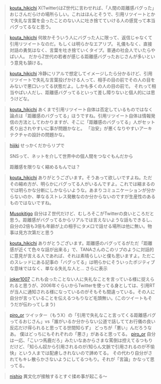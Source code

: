 
> [kouta_hikichi](https://twitter.com/kouta_hikichi/status/1704319635569705433/history) X(Twitter)はZ世代に言わせれば、「人間の距離感バグった」おじさんだらけの場所らしい。これはほんとそうで、引用リツイートとかで失礼な言葉を会ったことのない人に吐き捨てていける人の感覚って本当バグってるなと思う。

> [kouta_hikichi](https://twitter.com/kouta_hikichi/status/1704322408956805469) 何故かそういう人にバグった人に限って、返信じゃなくて引用リツイートなのだ。もしくは明らかなエアリプ。
>  礼儀もなく、直接対話の勇気はなく、言葉を吐き捨ていくタイプ。普通の社会人でいたらやばい人。
>  だからZ世代の若者が感じる距離感バグったおじさんが多いという意見も頷ける。

> [kouta_hikichi](https://twitter.com/kouta_hikichi/status/1704329992782639227) 冷静にリアルで想定してイメージしたら分かるけど、引用リツイートで失礼な言葉投げかける人って、相手の目の前でその人の目をみないで悪口いってる状態だよ。しかも多くの人の目の前で。
>  それって相当やばい人だし、距離感バグってるといって差し障りないと個人的には思うけどな。

> [kouta_hikichi](https://twitter.com/kouta_hikichi/status/1704398767406100984) あくまで引用リツイート自体は否定しているものではなく論点は「距離感のバグってる」ほうですね。引用リツイート自体は情報発信の方法としてわかりますが、そこに「距離感のバグってる」人がセット炙り出されやすいに事が問題かなと。
>  「治安」が悪くなりやすいアーキテクチャの設計の問題かな。

> [hijiki](https://twitter.com/hijiki/status/1704411807765725649) せっかくだからリプで
>
>  SNSって、ネットを介して世界中の個人間をつなぐもんだから
>
>  距離感を限りなく縮めるもんでは？

> [kouta_hikichi](https://twitter.com/kouta_hikichi/status/1704412896778989835) ありがとうございます。そうあって欲しいですよね。ただその縮め方が、明らかにバグってる人がいるんですよ。これでは縮まるのでは明らかな分断にしかならいような。あまりコミュニケーションが分からないのか、単なるストレス発散なのか分からないのですが生産性のあるものではないですね。

> [Musokitigo](https://twitter.com/Musokitigo/status/1704413466986270723) 自分はＺ世代だけど、むしろそこがTwitterの良いところだと思う。距離感がバグってるからリアルでは言えないような話もできるし、自分の2倍も3倍も年齢が上の相手にタメ口で話せる場所は他に無い。物事は見方次第だと思う

> [kouta_hikichi](https://twitter.com/kouta_hikichi/status/1704414700635877447) ありがとうございます。距離感のバグってるがただ「距離感が近くて色々な話が出来る」で、TANAさんのこのリプのように対話的に意見が言える人であれば、それは素晴らしいと僕も思いますよ。ただこのスレッドにある記事の「バグってる」は明らかにそういったポジティブな意味ではなく、単なる失礼な人と… さらに表示


> [joker1007](https://twitter.com/joker1007/status/1704396949963850181) これも会ったことない人に失礼なことを言っている様に捉えられると思うが、2006年ぐらいからTwitterを使ってる身としては、引用RTが当人に通知される様になっているのがそもそも間違っている。その人に自分が言っていることを伝えるつもりなど毛頭無い。(このツイートもそうだが伝わってしまう)


> [piro_or](https://twitter.com/piro_or/status/1704412954756849733) ツイッター（もうX）の「引用で失礼なこと言ってくる距離感バグってるおじさん」vs「誰がいるか分からない公道で話しててお行儀の良い反応だけ得られると思ってる世間知らず」
>  どっちが「悪い」んだろうなあ。
>  僕はどっちにもそれぞれの「悪さ」があると思ってる。
> [piro_or](https://twitter.com/piro_or/status/1704415691980628057) 自分は一応、「こいつ馬鹿だろ」みたいなあからさまな罵倒は控えてるつもりだけど、「知らん奴から引用されるのが/知らん文脈で引用されるのが不愉快」という人までは配慮しきれないので諦めてる。
>  その代わり自分がされてもキレ散らかさないようにしてるつもり。それが「言論」かなって思ってる。


> [nishio](https://twitter.com/nishio/status/1704416262343069980/quick_promote_web/intro) 異文化が接触するとすぐ揉め事が起こる〜
